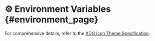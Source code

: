 # ⚙️ Environment Variables {#environment_page}

For comprehensive details, refer to the [XDG Icon Theme Specification](https://specifications.freedesktop.org/icon-theme-spec/latest/#overview).
